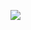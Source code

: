 [![](https://mermaid.ink/img/pako:eNqdUu9v2jAQ_VdOJ1XapIAIS0iJtEkTUK2ig44fX6p8cZMDrDk2c5xqlPK_90KgINR9WP3FvvN7z3fvvMXUZIQxwocW2b4USyvyRFdhbz6djX8OJrCt42pJ7aBXFs7kZG_7cD-EBO-tzIXdwJA2HpRa_ilJbUBmpJ1cSCpAQHqgJHiSehI2XQkLI5ETq4zGMxjN7-7egwxyIRVj5qPbX_OBB-9hM-EIJrSUhbPCSaP7nKivd_U2nvQHk-llN2Ob_U8rGkxFOH_5wpObSujGWJJLXQspqX8X4MzJUSceFV1W7yQbsS-nKv0flmSUcokKZsYJ9T03JT-eYO_HoDf8dJ779hVan49ENuBipC8vjYbZHi2JYa1ESkUNuro6XuckdAFG04mYsgMr8UTwTNawF5BzpwedN3qCBz0EyY2vCJR4JAULxleRJbUfUbGS64qCHrJ3POSM_-5-PgkyLmeLYj5mtBClclU3O4aK0pnpRqcYL4QqyENryuXqLSrXlZmHn4yxsyUn10I_GHMeYrzFvxj7ftjsdlp-J_TbURgGbQ83GDe63WYUtcIouOZk1A7bOw-f9wJ-s9UJrr9EAeeDbuj7kYdLW1VeS1vSPMFeNQSMO51g9wqG6Q-P?type=png)](https://mermaid.live/edit#pako:eNqdUu9v2jAQ_VdOJ1XapIAIS0iJtEkTUK2ig44fX6p8cZMDrDk2c5xqlPK_90KgINR9WP3FvvN7z3fvvMXUZIQxwocW2b4USyvyRFdhbz6djX8OJrCt42pJ7aBXFs7kZG_7cD-EBO-tzIXdwJA2HpRa_ilJbUBmpJ1cSCpAQHqgJHiSehI2XQkLI5ETq4zGMxjN7-7egwxyIRVj5qPbX_OBB-9hM-EIJrSUhbPCSaP7nKivd_U2nvQHk-llN2Ob_U8rGkxFOH_5wpObSujGWJJLXQspqX8X4MzJUSceFV1W7yQbsS-nKv0flmSUcokKZsYJ9T03JT-eYO_HoDf8dJ779hVan49ENuBipC8vjYbZHi2JYa1ESkUNuro6XuckdAFG04mYsgMr8UTwTNawF5BzpwedN3qCBz0EyY2vCJR4JAULxleRJbUfUbGS64qCHrJ3POSM_-5-PgkyLmeLYj5mtBClclU3O4aK0pnpRqcYL4QqyENryuXqLSrXlZmHn4yxsyUn10I_GHMeYrzFvxj7ftjsdlp-J_TbURgGbQ83GDe63WYUtcIouOZk1A7bOw-f9wJ-s9UJrr9EAeeDbuj7kYdLW1VeS1vSPMFeNQSMO51g9wqG6Q-P)
